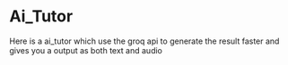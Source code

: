 # Ai_Tutor
Here is a ai_tutor which use the groq api to generate the result faster and gives you a output as both text and audio
